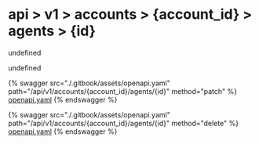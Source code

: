 # api > v1 > accounts > {account_id} > agents > {id}

undefined

undefined


{% swagger src="./.gitbook/assets/openapi.yaml" path="/api/v1/accounts/{account_id}/agents/{id}" method="patch" %}
[openapi.yaml](<./.gitbook/assets/openapi.yaml>)
{% endswagger %}
  


{% swagger src="./.gitbook/assets/openapi.yaml" path="/api/v1/accounts/{account_id}/agents/{id}" method="delete" %}
[openapi.yaml](<./.gitbook/assets/openapi.yaml>)
{% endswagger %}
